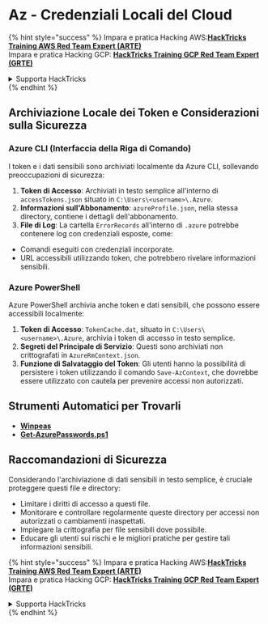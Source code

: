 # Az - Credenziali Locali del Cloud

{% hint style="success" %}
Impara e pratica Hacking AWS:<img src="../../../.gitbook/assets/image (1).png" alt="" data-size="line">[**HackTricks Training AWS Red Team Expert (ARTE)**](https://training.hacktricks.xyz/courses/arte)<img src="../../../.gitbook/assets/image (1).png" alt="" data-size="line">\
Impara e pratica Hacking GCP: <img src="../../../.gitbook/assets/image (2).png" alt="" data-size="line">[**HackTricks Training GCP Red Team Expert (GRTE)**<img src="../../../.gitbook/assets/image (2).png" alt="" data-size="line">](https://training.hacktricks.xyz/courses/grte)

<details>

<summary>Supporta HackTricks</summary>

* Controlla i [**piani di abbonamento**](https://github.com/sponsors/carlospolop)!
* **Unisciti al** 💬 [**gruppo Discord**](https://discord.gg/hRep4RUj7f) o al [**gruppo telegram**](https://t.me/peass) o **seguici** su **Twitter** 🐦 [**@hacktricks\_live**](https://twitter.com/hacktricks\_live)**.**
* **Condividi trucchi di hacking inviando PR ai** [**HackTricks**](https://github.com/carlospolop/hacktricks) e [**HackTricks Cloud**](https://github.com/carlospolop/hacktricks-cloud) repos di github.

</details>
{% endhint %}

## Archiviazione Locale dei Token e Considerazioni sulla Sicurezza

### Azure CLI (Interfaccia della Riga di Comando)

I token e i dati sensibili sono archiviati localmente da Azure CLI, sollevando preoccupazioni di sicurezza:

1. **Token di Accesso**: Archiviati in testo semplice all'interno di `accessTokens.json` situato in `C:\Users\<username>\.Azure`.
2. **Informazioni sull'Abbonamento**: `azureProfile.json`, nella stessa directory, contiene i dettagli dell'abbonamento.
3. **File di Log**: La cartella `ErrorRecords` all'interno di `.azure` potrebbe contenere log con credenziali esposte, come:
* Comandi eseguiti con credenziali incorporate.
* URL accessibili utilizzando token, che potrebbero rivelare informazioni sensibili.

### Azure PowerShell

Azure PowerShell archivia anche token e dati sensibili, che possono essere accessibili localmente:

1. **Token di Accesso**: `TokenCache.dat`, situato in `C:\Users\<username>\.Azure`, archivia i token di accesso in testo semplice.
2. **Segreti del Principale di Servizio**: Questi sono archiviati non crittografati in `AzureRmContext.json`.
3. **Funzione di Salvataggio del Token**: Gli utenti hanno la possibilità di persistere i token utilizzando il comando `Save-AzContext`, che dovrebbe essere utilizzato con cautela per prevenire accessi non autorizzati.

## Strumenti Automatici per Trovarli

* [**Winpeas**](https://github.com/carlospolop/PEASS-ng/tree/master/winPEAS/winPEASexe)
* [**Get-AzurePasswords.ps1**](https://github.com/NetSPI/MicroBurst/blob/master/AzureRM/Get-AzurePasswords.ps1)

## Raccomandazioni di Sicurezza

Considerando l'archiviazione di dati sensibili in testo semplice, è cruciale proteggere questi file e directory:

* Limitare i diritti di accesso a questi file.
* Monitorare e controllare regolarmente queste directory per accessi non autorizzati o cambiamenti inaspettati.
* Impiegare la crittografia per file sensibili dove possibile.
* Educare gli utenti sui rischi e le migliori pratiche per gestire tali informazioni sensibili.

{% hint style="success" %}
Impara e pratica Hacking AWS:<img src="../../../.gitbook/assets/image (1).png" alt="" data-size="line">[**HackTricks Training AWS Red Team Expert (ARTE)**](https://training.hacktricks.xyz/courses/arte)<img src="../../../.gitbook/assets/image (1).png" alt="" data-size="line">\
Impara e pratica Hacking GCP: <img src="../../../.gitbook/assets/image (2).png" alt="" data-size="line">[**HackTricks Training GCP Red Team Expert (GRTE)**<img src="../../../.gitbook/assets/image (2).png" alt="" data-size="line">](https://training.hacktricks.xyz/courses/grte)

<details>

<summary>Supporta HackTricks</summary>

* Controlla i [**piani di abbonamento**](https://github.com/sponsors/carlospolop)!
* **Unisciti al** 💬 [**gruppo Discord**](https://discord.gg/hRep4RUj7f) o al [**gruppo telegram**](https://t.me/peass) o **seguici** su **Twitter** 🐦 [**@hacktricks\_live**](https://twitter.com/hacktricks\_live)**.**
* **Condividi trucchi di hacking inviando PR ai** [**HackTricks**](https://github.com/carlospolop/hacktricks) e [**HackTricks Cloud**](https://github.com/carlospolop/hacktricks-cloud) repos di github.

</details>
{% endhint %}
